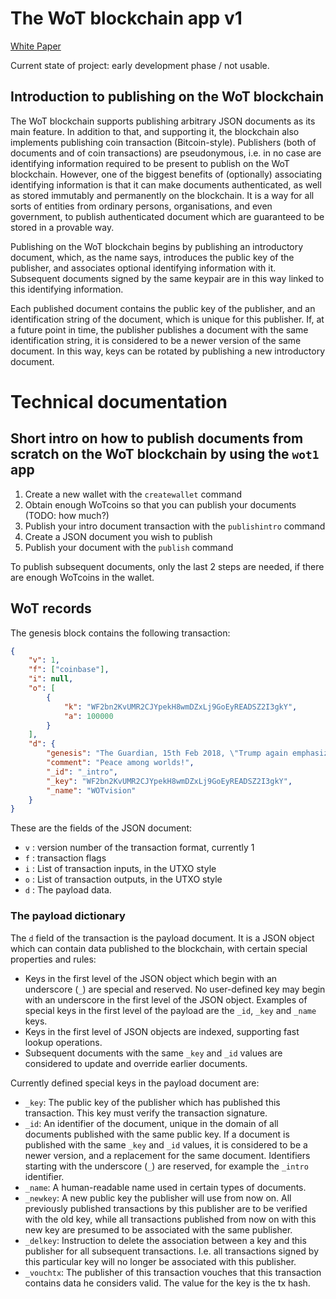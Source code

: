 # The WoT blockchain app v1

[White Paper](https://docs.google.com/document/d/1SSBQNTSJY--a-7NjfUMnGdNy4yIg29qOwcWNxHq_DoE/edit?usp=sharing)

Current state of project: early development phase / not usable.

## Introduction to publishing on the WoT blockchain

The WoT blockchain supports publishing arbitrary JSON documents as its main feature. In addition to that, and supporting it, the blockchain also implements publishing coin transaction (Bitcoin-style). Publishers (both of documents and of coin transactions) are pseudonymous, i.e. in no case are identifying information required to be present to publish on the WoT blockchain. However, one of the biggest benefits of (optionally) associating identifying information is that it can make documents authenticated, as well as stored immutably and permanently on the blockchain. It is a way for all sorts of entities from ordinary persons, organisations, and even government, to publish authenticated document which are guaranteed to be stored in a provable way.

Publishing on the WoT blockchain begins by publishing an introductory document, which, as the name says, introduces the public key of the publisher, and associates optional identifying information with it. Subsequent documents signed by the same keypair are in this way linked to this identifying information.

Each published document contains the public key of the publisher, and an identification string of the document, which is unique for this publisher. If, at a future point in time, the publisher publishes a document with the same identification string, it is considered to be a newer version of the same document. In this way, keys can be rotated by publishing a new introductory document.

# Technical documentation

## Short intro on how to publish documents from scratch on the WoT blockchain by using the `wot1` app

1. Create a new wallet with the `createwallet` command
2. Obtain enough WoTcoins so that you can publish your documents (TODO: how much?)
3. Publish your intro document transaction with the `publishintro` command
4. Create a JSON document you wish to publish
5. Publish your document with the `publish` command

To publish subsequent documents, only the last 2 steps are needed, if there are enough WoTcoins in the wallet.

## WoT records

The genesis block contains the following transaction:

```json
{
    "v": 1,
    "f": ["coinbase"],
    "i": null,
    "o": [
        {
            "k": "WF2bn2KvUMR2CJYpekH8wmDZxLj9GoEyREADSZ2I3gkY",
            "a": 100000
        }
    ],
    "d": {
        "genesis": "The Guardian, 15th Feb 2018, \"Trump again emphasizes 'mental health' over gun control after Florida shooting\"",
        "comment": "Peace among worlds!",
        "_id": "_intro",
        "_key": "WF2bn2KvUMR2CJYpekH8wmDZxLj9GoEyREADSZ2I3gkY",
        "_name": "WOTvision"
    }
}
```

These are the fields of the JSON document:

* `v` : version number of the transaction format, currently 1
* `f` : transaction flags
* `i` : List of transaction inputs, in the UTXO style
* `o` : List of transaction outputs, in the UTXO style
* `d` : The payload data.

### The payload dictionary

The `d` field of the transaction is the payload document. It is a JSON object which can contain data published to the blockchain, with certain special properties and rules:

* Keys in the first level of the JSON object which begin with an underscore (`_`) are special and reserved. No user-defined key may begin with an underscore in the first level of the JSON object. Examples of special keys in the first level of the payload are the `_id`, `_key` and `_name` keys.
* Keys in the first level of JSON objects are indexed, supporting fast lookup operations.
* Subsequent documents with the same `_key` and `_id` values are considered to update and override earlier documents.

Currently defined special keys in the payload document are:

* `_key`: The public key of the publisher which has published this transaction. This key must verify the transaction signature.
* `_id`: An identifier of the document, unique in the domain of all documents published with the same public key. If a document is published with the same `_key` and `_id` values, it is considered to be a newer version, and a replacement for the same document. Identifiers starting with the underscore (`_`) are reserved, for example the `_intro` identifier.
* `_name`: A human-readable name used in certain types of documents.
* `_newkey`: A new public key the publisher will use from now on. All previously published transactions by this publisher are to be verified with the old key, while all transactions published from now on with this new key are presumed to be associated with the same publisher.
* `_delkey`: Instruction to delete the association between a key and this publisher for all subsequent transactions. I.e. all transactions signed by this particular key will no longer be associated with this publisher.
* `_vouchtx`: The publisher of this transaction vouches that this transaction contains data he considers valid. The value for the key is the tx hash.